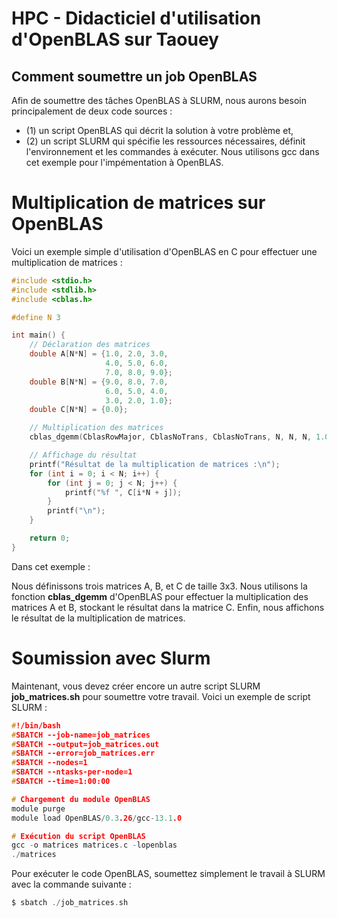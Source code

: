 # HPC - Didacticiel d'utilisation d'OpenBLAS sur Taouey 

## Comment soumettre un job OpenBLAS 
Afin de soumettre des tâches OpenBLAS à SLURM, nous aurons besoin principalement de deux code sources :

* (1) un script OpenBLAS qui décrit la solution à votre problème et,
* (2) un script SLURM qui spécifie les ressources nécessaires, définit l'environnement et les commandes à exécuter.
Nous utilisons gcc dans cet exemple pour l'impémentation à OpenBLAS.

#  Multiplication de matrices sur OpenBLAS
Voici un exemple simple d'utilisation d'OpenBLAS en C pour effectuer une multiplication de matrices :

``` C
#include <stdio.h>
#include <stdlib.h>
#include <cblas.h>

#define N 3

int main() {
    // Déclaration des matrices
    double A[N*N] = {1.0, 2.0, 3.0,
                     4.0, 5.0, 6.0,
                     7.0, 8.0, 9.0};
    double B[N*N] = {9.0, 8.0, 7.0,
                     6.0, 5.0, 4.0,
                     3.0, 2.0, 1.0};
    double C[N*N] = {0.0};

    // Multiplication des matrices
    cblas_dgemm(CblasRowMajor, CblasNoTrans, CblasNoTrans, N, N, N, 1.0, A, N, B, N, 0.0, C, N);

    // Affichage du résultat
    printf("Résultat de la multiplication de matrices :\n");
    for (int i = 0; i < N; i++) {
        for (int j = 0; j < N; j++) {
            printf("%f ", C[i*N + j]);
        }
        printf("\n");
    }

    return 0;
}
```
Dans cet exemple :

Nous définissons trois matrices A, B, et C de taille 3x3.
Nous utilisons la fonction **cblas_dgemm** d'OpenBLAS pour effectuer la multiplication des matrices A et B, stockant le résultat dans la matrice C.
Enfin, nous affichons le résultat de la multiplication de matrices.

# Soumission avec Slurm
Maintenant, vous devez créer encore un autre script SLURM **job_matrices.sh** pour soumettre votre travail. Voici un exemple de script SLURM :

``` C
#!/bin/bash
#SBATCH --job-name=job_matrices
#SBATCH --output=job_matrices.out
#SBATCH --error=job_matrices.err
#SBATCH --nodes=1
#SBATCH --ntasks-per-node=1
#SBATCH --time=1:00:00

# Chargement du module OpenBLAS
module purge
module load OpenBLAS/0.3.26/gcc-13.1.0

# Exécution du script OpenBLAS
gcc -o matrices matrices.c -lopenblas
./matrices
```

Pour exécuter le code OpenBLAS, soumettez simplement le travail à SLURM avec la commande suivante :
``` C
$ sbatch ./job_matrices.sh

```
